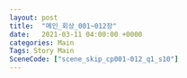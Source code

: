 ```yaml
---
layout: post
title:  "메인_회상_001~012장"
date:   2021-03-11 04:00:00 +0000
categories: Main
Tags: Story Main
SceneCode: ["scene_skip_cp001-012_q1_s10"]
---
```

